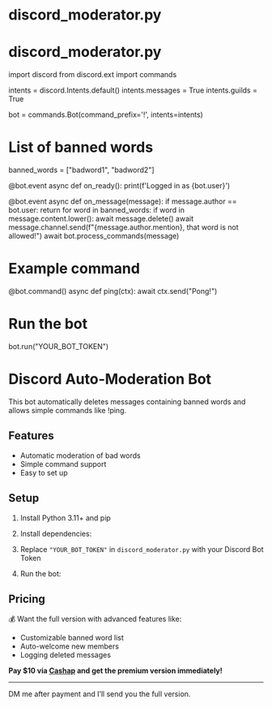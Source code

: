 # discord_moderator.py
# discord_moderator.py
import discord
from discord.ext import commands

intents = discord.Intents.default()
intents.messages = True
intents.guilds = True

bot = commands.Bot(command_prefix='!', intents=intents)

# List of banned words
banned_words = ["badword1", "badword2"]

@bot.event
async def on_ready():
    print(f'Logged in as {bot.user}')

@bot.event
async def on_message(message):
    if message.author == bot.user:
        return
    for word in banned_words:
        if word in message.content.lower():
            await message.delete()
            await message.channel.send(f"{message.author.mention}, that word is not allowed!")
    await bot.process_commands(message)

# Example command
@bot.command()
async def ping(ctx):
    await ctx.send("Pong!")

# Run the bot
bot.run("YOUR_BOT_TOKEN")
# Discord Auto-Moderation Bot

This bot automatically deletes messages containing banned words and allows simple commands like !ping.

## Features
- Automatic moderation of bad words
- Simple command support
- Easy to set up

## Setup
1. Install Python 3.11+ and pip
2. Install dependencies:

3. Replace `"YOUR_BOT_TOKEN"` in `discord_moderator.py` with your Discord Bot Token
4. Run the bot:

## Pricing
💰 Want the full version with advanced features like:
- Customizable banned word list
- Auto-welcome new members
- Logging deleted messages

**Pay $10 via [Cashap](freddycuka5) and get the premium version immediately!**

---

DM me after payment and I’ll send you the full version.
